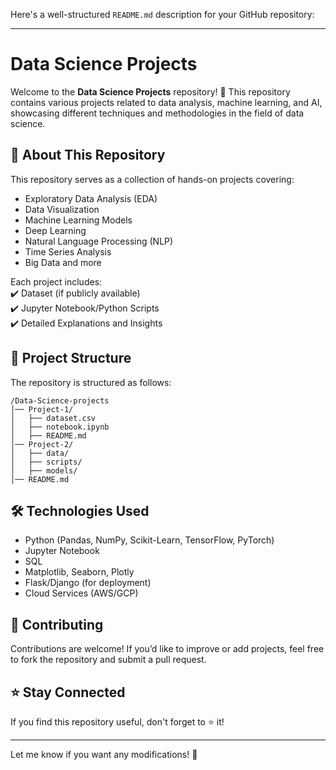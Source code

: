 Here's a well-structured `README.md` description for your GitHub repository:  

---

# Data Science Projects  

Welcome to the **Data Science Projects** repository! 🚀 This repository contains various projects related to data analysis, machine learning, and AI, showcasing different techniques and methodologies in the field of data science.  

## 📌 About This Repository  
This repository serves as a collection of hands-on projects covering:  
- Exploratory Data Analysis (EDA)  
- Data Visualization  
- Machine Learning Models  
- Deep Learning  
- Natural Language Processing (NLP)  
- Time Series Analysis  
- Big Data and more  

Each project includes:  
✔️ Dataset (if publicly available)  
✔️ Jupyter Notebook/Python Scripts  
✔️ Detailed Explanations and Insights  

## 📂 Project Structure  
The repository is structured as follows:  
```
/Data-Science-projects
│── Project-1/
│   ├── dataset.csv
│   ├── notebook.ipynb
│   ├── README.md
│── Project-2/
│   ├── data/
│   ├── scripts/
│   ├── models/
│── README.md
```

## 🛠️ Technologies Used  
- Python (Pandas, NumPy, Scikit-Learn, TensorFlow, PyTorch)  
- Jupyter Notebook  
- SQL  
- Matplotlib, Seaborn, Plotly  
- Flask/Django (for deployment)  
- Cloud Services (AWS/GCP)  

## 📢 Contributing  
Contributions are welcome! If you’d like to improve or add projects, feel free to fork the repository and submit a pull request.  

## ⭐ Stay Connected  
If you find this repository useful, don't forget to ⭐ it!  

---

Let me know if you want any modifications! 🚀
